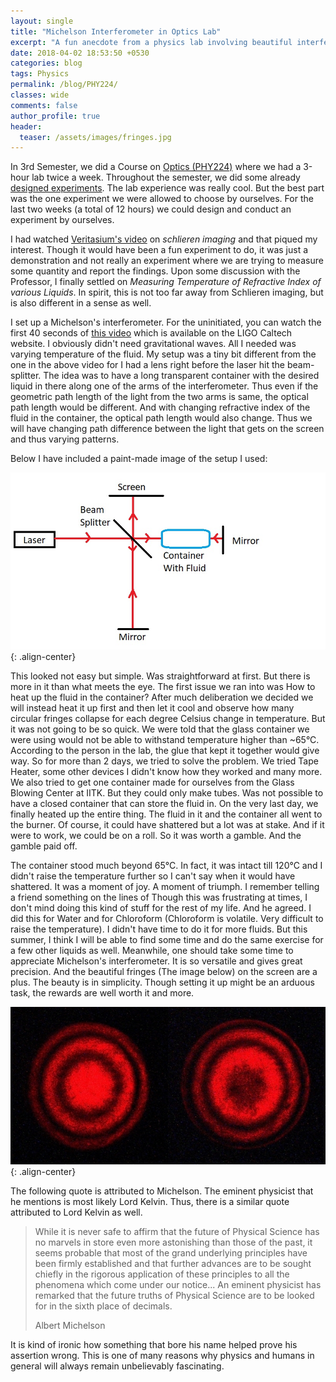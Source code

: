 ```yaml
---
layout: single
title: "Michelson Interferometer in Optics Lab"
excerpt: "A fun anecdote from a physics lab involving beautiful interference fringes"
date: 2018-04-02 18:53:50 +0530
categories: blog
tags: Physics
permalink: /blog/PHY224/
classes: wide
comments: false
author_profile: true
header:
  teaser: /assets/images/fringes.jpg
---
```

In 3rd Semester, we did a Course on [Optics (PHY224)](https://www.iitk.ac.in/new/phy224a) where we had a 3-hour lab twice a week.
Throughout the semester, we did some already [designed experiments](https://www.iitk.ac.in/phy/optics-lab-phy-224).
The lab experience was really cool. But the best part was the one experiment we were allowed to choose by ourselves.
For the last two weeks (a total of 12 hours) we could design and conduct an experiment by ourselves.

I had watched [Veritasium's video](https://www.youtube.com/watch?v=4tgOyU34D44) on *schlieren imaging* and that piqued my interest.
Though it would have been a fun experiment to do, it was just a demonstration and not really an experiment where we are trying to measure some quantity and report the findings. Upon some discussion with the Professor, I finally settled on *Measuring Temperature of Refractive Index of various Liquids*. In spirit, this is not too far away from Schlieren imaging, but is also different in a sense as well.

I set up a Michelson's interferometer. For the uninitiated, you can watch the first 40 seconds of [this video](https://ligo.caltech.edu/system/video_items/files/21/Einsteins_messengers_hi_res_Nov_17_MPEG720p.mp4?1447873693) which is available on the LIGO Caltech website. I obviously didn't need gravitational waves. All I needed was varying temperature of the fluid. My setup was a tiny bit different from the one in the above video for I had a lens right before the laser hit the beam-splitter. The idea was to have a long transparent container with the desired liquid in there along one of the arms of the interferometer. Thus even if the geometric path length of the light from the two arms is same, the optical path length would be different. And with changing refractive index of the fluid in the container, the optical path length would also change. Thus we will have changing path difference between the light that gets on the screen and thus varying patterns.

Below I have included a paint-made image of the setup I used:

![center-aligned-image](/assets/images/setup.jpg){: .align-center}

This looked not easy but simple. Was straightforward at first. But there is more in it than what meets the eye. The first issue we ran into was How to heat up the fluid in the container? After much deliberation we decided we will instead heat it up first and then let it cool and observe how many circular fringes collapse for each degree Celsius change in temperature. But it was not going to be so quick. We were told that the glass container we were using would not be able to withstand temperature higher than ~65°C. According to the person in the lab, the glue that kept it together would give way. So for more than 2 days, we tried to solve the problem. We tried Tape Heater, some other devices I didn't know how they worked and many more. We also tried to get one container made for ourselves from the Glass Blowing Center at IITK. But they could only make tubes. Was not possible to have a closed container that can store the fluid in. On the very last day, we finally heated up the entire thing. The fluid in it and the container all went to the burner. Of course, it could have shattered but a lot was at stake. And if it were to work, we could be on a roll. So it was worth a gamble. And the gamble paid off.

The container stood much beyond 65°C. In fact, it was intact till 120°C and I didn't raise the temperature further so I can't say when it would have shattered. It was a moment of joy. A moment of triumph. I remember telling a friend something on the lines of Though this was frustrating at times, I don't mind doing this kind of stuff for the rest of my life. And he agreed. I did this for Water and for Chloroform (Chloroform is volatile. Very difficult to raise the temperature). I didn't have time to do it for more fluids. But this summer, I think I will be able to find some time and do the same exercise for a few other liquids as well. Meanwhile, one should take some time to appreciate Michelson's interferometer. It is so versatile and gives great precision. And the beautiful fringes (The image below) on the screen are a plus. The beauty is in simplicity. Though setting it up might be an arduous task, the rewards are well worth it and more.

![center-aligned-image](/assets/images/fringes.jpg){: .align-center}

The following quote is attributed to Michelson. The eminent physicist that he mentions is most likely Lord Kelvin. Thus, there is a similar quote attributed to Lord Kelvin as well.
>While it is never safe to affirm that the future of Physical Science has no marvels in store even more astonishing than those of the past, it seems probable that most of the grand underlying principles have been firmly established and that further advances are to be sought chiefly in the rigorous application of these principles to all the phenomena which come under our notice... An eminent physicist has remarked that the future truths of Physical Science are to be looked for in the sixth place of decimals.
><footer>Albert Michelson</footer>

It is kind of ironic how something that bore his name helped prove his assertion wrong. This is one of many reasons why physics and humans in general will always remain unbelievably fascinating.
